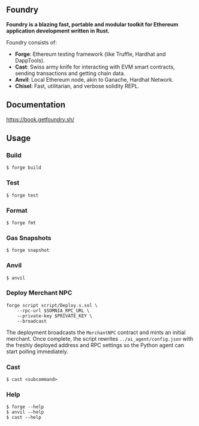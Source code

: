 ## Foundry

**Foundry is a blazing fast, portable and modular toolkit for Ethereum application development written in Rust.**

Foundry consists of:

- **Forge**: Ethereum testing framework (like Truffle, Hardhat and DappTools).
- **Cast**: Swiss army knife for interacting with EVM smart contracts, sending transactions and getting chain data.
- **Anvil**: Local Ethereum node, akin to Ganache, Hardhat Network.
- **Chisel**: Fast, utilitarian, and verbose solidity REPL.

## Documentation

https://book.getfoundry.sh/

## Usage

### Build

```shell
$ forge build
```

### Test

```shell
$ forge test
```

### Format

```shell
$ forge fmt
```

### Gas Snapshots

```shell
$ forge snapshot
```

### Anvil

```shell
$ anvil
```

### Deploy Merchant NPC

```shell
forge script script/Deploy.s.sol \
	--rpc-url $SOMNIA_RPC_URL \
	--private-key $PRIVATE_KEY \
	--broadcast
```

The deployment broadcasts the `MerchantNPC` contract and mints an initial merchant. Once complete, the script rewrites `../ai_agent/config.json` with the freshly deployed address and RPC settings so the Python agent can start polling immediately.

### Cast

```shell
$ cast <subcommand>
```

### Help

```shell
$ forge --help
$ anvil --help
$ cast --help
```
